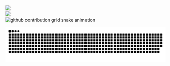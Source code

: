 <div><img style="height: auto; width: 40%;" class="img" src="https://github-readme-stats.vercel.app/api?username=Tsvetoslav88&theme=radical&show_icons=true&include_all_commits=true&hide_border=true" /></div>

<div><img style="height: auto; width: 40%;" class="img" src="https://github-readme-stats.vercel.app/api/top-langs/?username=Tsvetoslav88&theme=radical&langs_count=8&layout=compact&hide_border=true" /></div>

<picture>
  <source media="(prefers-color-scheme: dark)" srcset="https://raw.githubusercontent.com/deboraosouza/deboraosouza/output/github-contribution-grid-snake-dark.svg">
  <source media="(prefers-color-scheme: light)" srcset="https://raw.githubusercontent.com/deboraosouza/deboraosouza/output/github-contribution-grid-snake.svg">
  <img alt="github contribution grid snake animation" src="https://raw.githubusercontent.com/deboraosouza/deboraosouza/output/github-contribution-grid-snake.svg">
</picture>

![snake gif](https://github.com/debysouza/debysouza/blob/output/github-contribution-grid-snake.svg)
